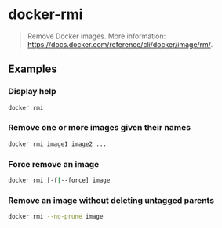# docker-rmi

> Remove Docker images. More information: <https://docs.docker.com/reference/cli/docker/image/rm/>.

## Examples

### Display help

```bash
docker rmi
```

### Remove one or more images given their names

```bash
docker rmi image1 image2 ...
```

### Force remove an image

```bash
docker rmi [-f|--force] image
```

### Remove an image without deleting untagged parents

```bash
docker rmi --no-prune image
```
